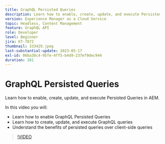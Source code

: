 ```yaml
---
title: GraphQL Persisted Queries
description: Learn how to enable, create, update, and execute Persisted Queries in AEM.
version: Experience Manager as a Cloud Service
topic: Headless, Content Management
feature: GraphQL API
role: Developer
level: Beginner
jira: KT-7872
thumbnail: 333429.jpeg
last-substantial-update: 2023-05-17
exl-id: 06ba38c4-95fe-4ff5-b4d9-237ef9dec944
duration: 281
---
```

# GraphQL Persisted Queries

Learn how to enable, create, update, and execute Persisted Queries in AEM.

In this video you will:

+ Learn how to enable GraphQL Persisted Queries
+ Learn how to create, update, and execute GraphQL queries
+ Understand the benefits of persisted queries over client-side queries

>[!VIDEO](https://video.tv.adobe.com/v/333429?quality=12&learn=on)
